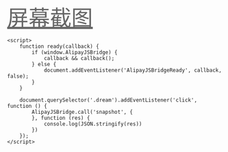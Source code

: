 <html>

<head>
    <title>我的网站TEST</title>
</head>

<body>
    <a href="javascript:void(0)" class="btn dream" style=" color:#666; font-size:50px;">屏幕截图 </a><br>

    <script>
        function ready(callback) {
            if (window.AlipayJSBridge) {
                callback && callback();
            } else {
                document.addEventListener('AlipayJSBridgeReady', callback, false);
            }
        }

        document.querySelector('.dream').addEventListener('click', function () {
            AlipayJSBridge.call('snapshot', {
            }, function (res) {
                console.log(JSON.stringify(res))
            })
        });
    </script>
</body>

</html>
